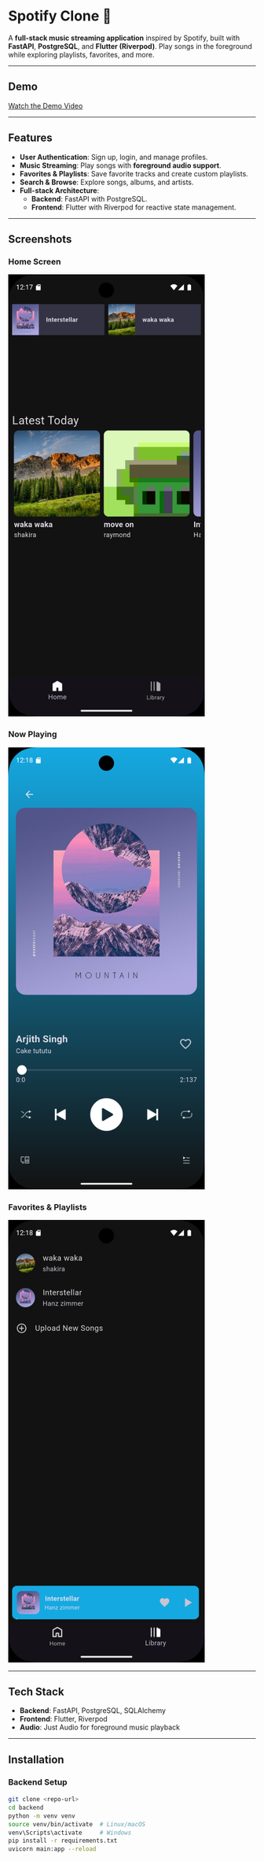 # Spotify Clone 🎵

A **full-stack music streaming application** inspired by Spotify, built with **FastAPI**, **PostgreSQL**, and **Flutter (Riverpod)**. Play songs in the foreground while exploring playlists, favorites, and more.

---


## Demo

[Watch the Demo Video]((https://www.youtube.com/shorts/4h58Qp_6Sac))



---

## Features

- **User Authentication**: Sign up, login, and manage profiles.
- **Music Streaming**: Play songs with **foreground audio support**.
- **Favorites & Playlists**: Save favorite tracks and create custom playlists.
- **Search & Browse**: Explore songs, albums, and artists.
- **Full-stack Architecture**:
  - **Backend**: FastAPI with PostgreSQL.
  - **Frontend**: Flutter with Riverpod for reactive state management.

---

## Screenshots

### Home Screen
<img src="./assets/home.png" alt="Home Screen" width="400"/>

### Now Playing
<img src="./assets/now_playing.png" alt="Now Playing" width="400"/>

### Favorites & Playlists
<img src="./assets/favorites.png" alt="Favorites" width="400"/>

---

## Tech Stack

- **Backend**: FastAPI, PostgreSQL, SQLAlchemy
- **Frontend**: Flutter, Riverpod
- **Audio**: Just Audio for foreground music playback

---

## Installation

### Backend Setup

```bash
git clone <repo-url>
cd backend
python -m venv venv
source venv/bin/activate  # Linux/macOS
venv\Scripts\activate     # Windows
pip install -r requirements.txt
uvicorn main:app --reload

